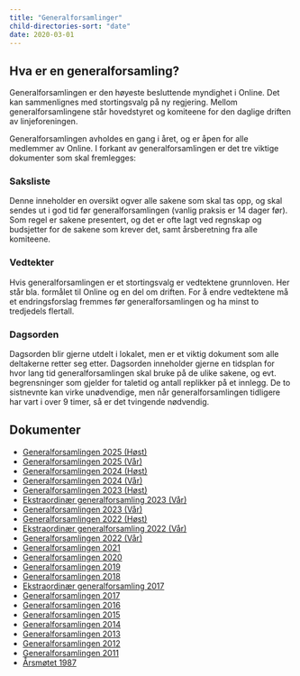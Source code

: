 ```yaml
---
title: "Generalforsamlinger"
child-directories-sort: "date"
date: 2020-03-01
---
```


## Hva er en generalforsamling?

Generalforsamlingen er den høyeste besluttende myndighet i Online. Det
kan sammenlignes med stortingsvalg på ny regjering. Mellom
generalforsamlingene står hovedstyret og komiteene for den daglige
driften av linjeforeningen.

Generalforsamlingen avholdes en gang i året, og er åpen for alle
medlemmer av Online. I forkant av generalforsamlingen er det tre viktige
dokumenter som skal fremlegges:

### Saksliste

Denne inneholder en oversikt ogver alle sakene som skal tas opp, og skal
sendes ut i god tid før generalforsamlingen (vanlig praksis er 14 dager
før). Som regel er sakene presentert, og det er ofte lagt ved regnskap
og budsjetter for de sakene som krever det, samt årsberetning fra alle
komiteene.

### Vedtekter

Hvis generalforsamlingen er et stortingsvalg er vedtektene grunnloven.
Her står bla. formålet til Online og en del om driften. For å endre vedtektene må et endringsforslag fremmes før
generalforsamlingen og ha minst to tredjedels flertall.

### Dagsorden

Dagsorden blir gjerne utdelt i lokalet, men er et viktig dokument som
alle deltakerne retter seg etter. Dagsorden inneholder gjerne en
tidsplan for hvor lang tid generalforsamlingen skal bruke på de ulike
sakene, og evt. begrensninger som gjelder for taletid og antall
replikker på et innlegg. De to sistnevnte kan virke unødvendige, men når
generalforsamlingen tidligere har vart i over 9 timer, så er det
tvingende nødvendig.

## Dokumenter

- [Generalforsamlingen 2025 (Høst)](/generalforsamlinger/2025-h)
- [Generalforsamlingen 2025 (Vår)](/generalforsamlinger/2025-v)
- [Generalforsamlingen 2024 (Høst)](/generalforsamlinger/2024-h)
- [Generalforsamlingen 2024 (Vår)](/generalforsamlinger/2024-v)
- [Generalforsamlingen 2023 (Høst)](/generalforsamlinger/2023-h)
- [Ekstraordinær generalforsamling 2023 (Vår)](/generalforsamlinger/2023-v-ekstraordinaer)
- [Generalforsamlingen 2023 (Vår)](/generalforsamlinger/2023-v)
- [Generalforsamlingen 2022 (Høst)](/generalforsamlinger/2022-h)
- [Ekstraordinær generalforsamling 2022 (Vår)](/generalforsamlinger/2022-v-ekstraordinaer)
- [Generalforsamlingen 2022 (Vår)](/generalforsamlinger/2022)
- [Generalforsamlingen 2021](/generalforsamlinger/2021)
- [Generalforsamlingen 2020](/generalforsamlinger/2020)
- [Generalforsamlingen 2019](/generalforsamlinger/2019)
- [Generalforsamlingen 2018](/generalforsamlinger/2018)
- [Ekstraordinær generalforsamling 2017](/generalforsamlinger/2017-ekstraordinaer)
- [Generalforsamlingen 2017](/generalforsamlinger/2017)
- [Generalforsamlingen 2016](/generalforsamlinger/2016)
- [Generalforsamlingen 2015](/generalforsamlinger/2015)
- [Generalforsamlingen 2014](/generalforsamlinger/2014)
- [Generalforsamlingen 2013](/generalforsamlinger/2013)
- [Generalforsamlingen 2012](/generalforsamlinger/2012)
- [Generalforsamlingen 2011](/generalforsamlinger/2011)
- [Årsmøtet 1987](/generalforsamlinger/arsmotet1987)
